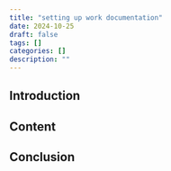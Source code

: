 ```yaml
---
title: "setting up work documentation"
date: 2024-10-25
draft: false
tags: []
categories: []
description: ""
---
```


## Introduction

## Content

## Conclusion
